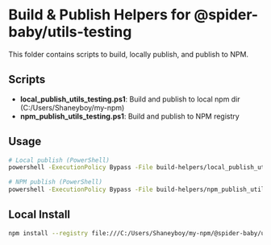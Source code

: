 # Build & Publish Helpers for @spider-baby/utils-testing

This folder contains scripts to build, locally publish, and publish to NPM.

## Scripts

- **local_publish_utils_testing.ps1**: Build and publish to local npm dir (C:/Users/Shaneyboy/my-npm)
- **npm_publish_utils_testing.ps1**: Build and publish to NPM registry

## Usage

```sh
# Local publish (PowerShell)
powershell -ExecutionPolicy Bypass -File build-helpers/local_publish_utils_testing.ps1

# NPM publish (PowerShell)
powershell -ExecutionPolicy Bypass -File build-helpers/npm_publish_utils_testing.ps1
```

## Local Install

```sh
npm install --registry file:///C:/Users/Shaneyboy/my-npm/@spider-baby/utils-testing
```
